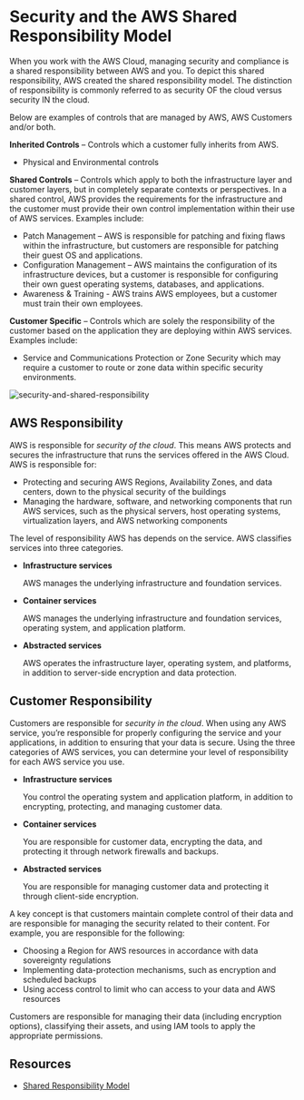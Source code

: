 # Security and the AWS Shared Responsibility Model

When you work with the AWS Cloud, managing security and compliance is a shared responsibility between AWS and you. To depict this shared responsibility, AWS created the shared responsibility model. The distinction of responsibility is commonly referred to as security OF the cloud versus security IN the cloud.

Below are examples of controls that are managed by AWS, AWS Customers and/or both.

**Inherited Controls** – Controls which a customer fully inherits from AWS.
* Physical and Environmental controls

**Shared Controls** – Controls which apply to both the infrastructure layer and customer layers, but in completely separate contexts or perspectives. In a shared control, AWS provides the requirements for the infrastructure and the customer must provide their own control implementation within their use of AWS services. Examples include:
* Patch Management – AWS is responsible for patching and fixing flaws within the infrastructure, but customers are responsible for patching their guest OS and applications.
* Configuration Management – AWS maintains the configuration of its infrastructure devices, but a customer is responsible for configuring their own guest operating systems, databases, and applications.
* Awareness & Training - AWS trains AWS employees, but a customer must train their own employees.

**Customer Specific** – Controls which are solely the responsibility of the customer based on the application they are deploying within AWS services. Examples include:
* Service and Communications Protection or Zone Security which may require a customer to route or zone data within specific security environments.

![security-and-shared-responsibility](assets/img/security-and-shared-responsibility.png)

## AWS Responsibility
AWS is responsible for *security of the cloud*. This means AWS protects and secures the infrastructure that runs the services offered in the AWS Cloud. AWS is responsible for:

* Protecting and securing AWS Regions, Availability Zones, and data centers, down to the physical security of the buildings
* Managing the hardware, software, and networking components that run AWS services, such as the physical servers, host operating systems, virtualization layers, and AWS networking components

The level of responsibility AWS has depends on the service. AWS classifies services into three categories.
* **Infrastructure services**

   AWS manages the underlying infrastructure and foundation services.

* **Container services**

   AWS manages the underlying infrastructure and foundation services, operating system, and application platform. 

* **Abstracted services**

   AWS operates the infrastructure layer, operating system, and platforms, in addition to server-side encryption and data protection.

## Customer Responsibility
Customers are responsible for *security in the cloud*. When using any AWS service, you’re responsible for properly configuring the service and your applications, in addition to ensuring that your data is secure. Using the three categories of AWS services, you can determine your level of responsibility for each AWS service you use.

* **Infrastructure services**

   You control the operating system and application platform, in addition to encrypting, protecting, and managing customer data. 

* **Container services**

   You are responsible for customer data, encrypting the data, and protecting it through network firewalls and backups.

* **Abstracted services**

   You are responsible for managing customer data and protecting it through client-side encryption.

A key concept is that customers maintain complete control of their data and are responsible for managing the security related to their content. For example, you are responsible for the following:
* Choosing a Region for AWS resources in accordance with data sovereignty regulations
* Implementing data-protection mechanisms, such as encryption and scheduled backups
* Using access control to limit who can access to your data and AWS resources

Customers are responsible for managing their data (including encryption options), classifying their assets, and using IAM tools to apply the appropriate permissions.

## Resources
* [Shared Responsibility Model](https://aws.amazon.com/compliance/shared-responsibility-model/)